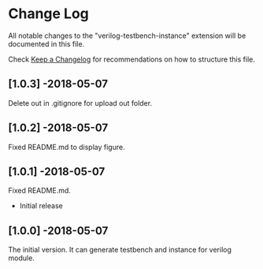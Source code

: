# Change Log
All notable changes to the "verilog-testbench-instance" extension will be documented in this file.

Check [Keep a Changelog](http://keepachangelog.com/) for recommendations on how to structure this file.

## [1.0.3] -2018-05-07
Delete out in .gitignore for upload out folder.

## [1.0.2] -2018-05-07
Fixed README.md to display figure.

## [1.0.1] -2018-05-07
Fixed README.md.
- Initial release

## [1.0.0] -2018-05-07
The initial version.
It can generate testbench and instance for verilog module.